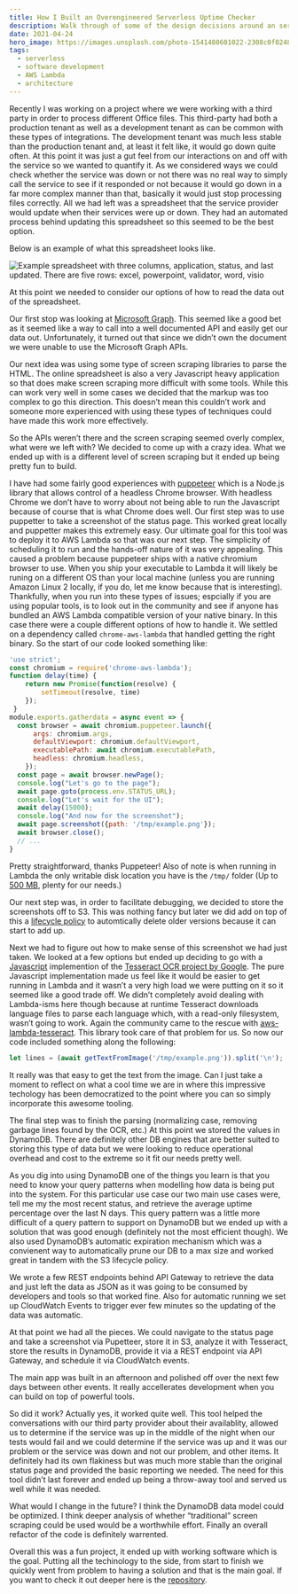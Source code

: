 ```yaml
---
title: How I Built an Overengineered Serverless Uptime Checker
description: Walk through of some of the design decisions around an service uptime tracker on AWS Lambda.
date: 2021-04-24
hero_image: https://images.unsplash.com/photo-1541480601022-2308c0f02487?ixlib=rb-4.0.3&ixid=M3wxMjA3fDB8MHxwaG90by1wYWdlfHx8fGVufDB8fHx8fA%3D%3D&auto=format&fit=crop&w=2070&q=80
tags:
  - serverless
  - software development
  - AWS Lambda
  - architecture
---
```


Recently I was working on a project where we were working with a third party in order to process different Office files. This third-party had both a production tenant as well as a development tenant as can be common with these types of integrations. The development tenant was much less stable than the production tenant and, at least it felt like, it would go down quite often. At this point it was just a gut feel from our interactions on and off with the service so we wanted to quantify it. As we considered ways we could check whether the service was down or not there was no real way to simply call the service to see if it responded or not because it would go down in a far more complex manner than that, basically it would just stop processing files correctly. All we had left was a spreadsheet that the service provider would update when their services were up or down. They had an automated process behind updating this spreadsheet so this seemed to be the best option.

Below is an example of what this spreadsheet looks like.

![Example spreadsheet with three columns, application, status, and last updated. There are five rows: excel, powerpoint, validator, word, visio](/img/blog/exampleUptimeSpreadsheet.png "Example spreadsheet holding uptime information")

At this point we needed to consider our options of how to read the data out of the spreadsheet.

Our first stop was looking at [Microsoft Graph](https://docs.microsoft.com/en-us/graph/overview). This seemed like a good bet as it seemed like a way to call into a well documented API and easily get our data out. Unfortunately, it turned out that since we didn’t own the document we were unable to use the Microsoft Graph APIs.

Our next idea was using some type of screen scraping libraries to parse the HTML. The online spreadsheet is also a very Javascript heavy application so that does make screen scraping more difficult with some tools. While this can work very well in some cases we decided that the markup was too complex to go this direction. This doesn’t mean this couldn’t work and someone more experienced with using these types of techniques could have made this work more effectively.

So the APIs weren’t there and the screen scraping seemed overly complex, what were we left with? We decided to come up with a crazy idea. What we ended up with is a different level of screen scraping but it ended up being pretty fun to build.

I have had some fairly good experiences with [puppeteer](https://developers.google.com/web/tools/puppeteer/get-started) which is a Node.js library that allows control of a headless Chrome browser. With headless Chrome we don’t have to worry about not being able to run the Javascript because of course that is what Chrome does well. Our first step was to use puppetter to take a screenshot of the status page. This worked great locally and puppetter makes this extremely easy. Our ultimate goal for this tool was to deploy it to AWS Lambda so that was our next step. The simplicity of scheduling it to run and the hands-off nature of it was very appealing. This caused a problem because puppeteer ships with a native chromium browser to use. When you ship your executable to Lambda it will likely be runing on a different OS than your local machine (unless you are running Amazon Linux 2 locally, if you do, let me know because that is interesting). Thankfully, when you run into these types of issues; espcially if you are using popular tools, is to look out in the community and see if anyone has bundled an AWS Lambda compatible version of your native binary. In this case there were a couple different options of how to handle it. We settled on a dependency called `chrome-aws-lambda` that handled getting the right binary. So the start of our code looked something like:

```javascript
'use strict';
const chromium = require('chrome-aws-lambda');
function delay(time) {
    return new Promise(function(resolve) { 
        setTimeout(resolve, time)
    });
 }
module.exports.gatherdata = async event => {
  const browser = await chromium.puppeteer.launch({
      args: chromium.args,
      defaultViewport: chromium.defaultViewport,
      executablePath: await chromium.executablePath,
      headless: chromium.headless,
    });
  const page = await browser.newPage();
  console.log("Let's go to the page");
  await page.goto(process.env.STATUS_URL);
  console.log("Let's wait for the UI");
  await delay(15000);
  console.log("And now for the screenshot");
  await page.screenshot({path: '/tmp/example.png'});
  await browser.close();
  // ...
}
```

Pretty straightforward, thanks Puppeteer! Also of note is when running in Lambda the only writable disk location you have is the `/tmp/` folder (Up to [500 MB](https://aws.amazon.com/lambda/faqs/), plenty for our needs.)

Our next step was, in order to facilitate debugging, we decided to store the screenshots off to S3. This was nothing fancy but later we did add on top of this a [lifecycle policy](https://docs.aws.amazon.com/AmazonS3/latest/userguide/object-lifecycle-mgmt.html) to automtically delete older versions because it can start to add up.

Next we had to figure out how to make sense of this screenshot we had just taken. We looked at a few options but ended up deciding to go with a [Javascript](https://tesseract.projectnaptha.com/) implemention of the [Tesseract OCR project by Google](https://opensource.google/projects/tesseract). The pure Javascript implementation made us feel like it would be easier to get running in Lambda and it wasn’t a very high load we were putting on it so it seemed like a good trade off. We didn’t completely avoid dealing with Lambda-isms here though because at runtime Tesseract downloads language files to parse each language which, with a read-only filesystem, wasn’t going to work. Again the community came to the rescue with [aws-lambda-tesseract](https://www.npmjs.com/package/@shelf/aws-lambda-tesseract). This library took care of that problem for us. So now our code included something along the following:

```javascript
let lines = (await getTextFromImage('/tmp/example.png')).split('\n');
```

It really was that easy to get the text from the image. Can I just take a moment to reflect on what a cool time we are in where this impressive techology has been democratized to the point where you can so simply incorporate this awesome tooling.

The final step was to finish the parsing (normalizing case, removing garbage lines found by the OCR, etc.) At this point we stored the values in DynamoDB. There are definitely other DB engines that are better suited to storing this type of data but we were looking to reduce operational overhead and cost to the extreme so it fit our needs pretty well.

As you dig into using DynamoDB one of the things you learn is that you need to know your query patterns when modelling how data is being put into the system. For this particular use case our two main use cases were, tell me my the most recent status, and retrieve the average uptime percentage over the last N days. This query pattern was a little more difficult of a query pattern to support on DynamoDB but we ended up with a solution that was good enough (definitely not the most efficient though). We also used DynamoDB’s automatic expiration mechanism which was a convienent way to automatically prune our DB to a max size and worked great in tandem with the S3 lifecycle policy.

We wrote a few REST endpoints behind API Gateway to retrieve the data and just left the data as JSON as it was going to be consumed by developers and tools so that worked fine. Also for automatic running we set up CloudWatch Events to trigger ever few minutes so the updating of the data was automatic.

At that point we had all the pieces. We could navigate to the status page and take a screenshot via Pupetteer, store it in S3, analyze it with Tesseract, store the results in DynamoDB, provide it via a REST endpoint via API Gateway, and schedule it via CloudWatch events.

The main app was built in an afternoon and polished off over the next few days between other events. It really accellerates development when you can build on top of powerful tools.

So did it work? Actually yes, it worked quite well. This tool helped the conversations with our third party provider about their availablity, allowed us to determine if the service was up in the middle of the night when our tests would fail and we could determine if the service was up and it was our problem or the service was down and not our problem, and other items. It definitely had its own flakiness but was much more stable than the original status page and provided the basic reporting we needed. The need for this tool didn’t last forever and ended up being a throw-away tool and served us well while it was needed.

What would I change in the future? I think the DynamoDB data model could be optimized. I think deeper analysis of whether “traditional” screen scraping could be used would be a worthwhile effort. Finally an overall refactor of the code is definitely warrented.

Overall this was a fun project, it ended up with working software which is the goal. Putting all the techinology to the side, from start to finish we quickly went from problem to having a solution and that is the main goal. If you want to check it out deeper here is the [repository](https://github.com/kylec32/status-checker).